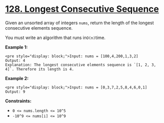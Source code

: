 # [128. Longest Consecutive Sequence](https://leetcode.com/problems/longest-consecutive-sequence/description/)

Given an unsorted array of integers `nums`, return the length of the longest consecutive elements sequence.

You must write an algorithm that runs in`O(n)`time.

**Example 1:**

```
<pre style="display: block;">Input: nums = [100,4,200,1,3,2]
Output: 4
Explanation: The longest consecutive elements sequence is `[1, 2, 3, 4]`. Therefore its length is 4.
```

**Example 2:**

```
<pre style="display: block;">Input: nums = [0,3,7,2,5,8,4,6,0,1]
Output: 9
```

**Constraints:**

-   `0 <= nums.length <= 10^5`
-   `-10^9 <= nums[i] <= 10^9`
